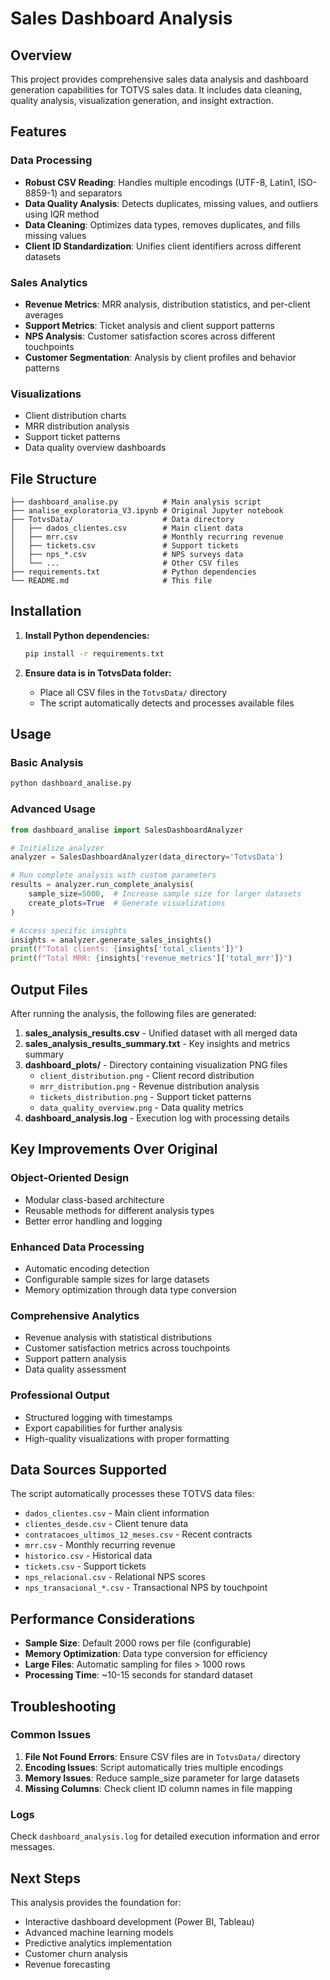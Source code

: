 # Sales Dashboard Analysis

## Overview
This project provides comprehensive sales data analysis and dashboard generation capabilities for TOTVS sales data. It includes data cleaning, quality analysis, visualization generation, and insight extraction.

## Features

### Data Processing
- **Robust CSV Reading**: Handles multiple encodings (UTF-8, Latin1, ISO-8859-1) and separators
- **Data Quality Analysis**: Detects duplicates, missing values, and outliers using IQR method
- **Data Cleaning**: Optimizes data types, removes duplicates, and fills missing values
- **Client ID Standardization**: Unifies client identifiers across different datasets

### Sales Analytics
- **Revenue Metrics**: MRR analysis, distribution statistics, and per-client averages
- **Support Metrics**: Ticket analysis and client support patterns
- **NPS Analysis**: Customer satisfaction scores across different touchpoints
- **Customer Segmentation**: Analysis by client profiles and behavior patterns

### Visualizations
- Client distribution charts
- MRR distribution analysis
- Support ticket patterns
- Data quality overview dashboards

## File Structure

```
├── dashboard_analise.py          # Main analysis script
├── analise_exploratoria_V3.ipynb # Original Jupyter notebook
├── TotvsData/                    # Data directory
│   ├── dados_clientes.csv        # Main client data
│   ├── mrr.csv                   # Monthly recurring revenue
│   ├── tickets.csv               # Support tickets
│   ├── nps_*.csv                 # NPS surveys data
│   └── ...                       # Other CSV files
├── requirements.txt              # Python dependencies
└── README.md                     # This file
```

## Installation

1. **Install Python dependencies:**
   ```bash
   pip install -r requirements.txt
   ```

2. **Ensure data is in TotvsData folder:**
   - Place all CSV files in the `TotvsData/` directory
   - The script automatically detects and processes available files

## Usage

### Basic Analysis
```bash
python dashboard_analise.py
```

### Advanced Usage
```python
from dashboard_analise import SalesDashboardAnalyzer

# Initialize analyzer
analyzer = SalesDashboardAnalyzer(data_directory='TotvsData')

# Run complete analysis with custom parameters
results = analyzer.run_complete_analysis(
    sample_size=5000,  # Increase sample size for larger datasets
    create_plots=True  # Generate visualizations
)

# Access specific insights
insights = analyzer.generate_sales_insights()
print(f"Total clients: {insights['total_clients']}")
print(f"Total MRR: {insights['revenue_metrics']['total_mrr']}")
```

## Output Files

After running the analysis, the following files are generated:

1. **sales_analysis_results.csv** - Unified dataset with all merged data
2. **sales_analysis_results_summary.txt** - Key insights and metrics summary
3. **dashboard_plots/** - Directory containing visualization PNG files
   - `client_distribution.png` - Client record distribution
   - `mrr_distribution.png` - Revenue distribution analysis
   - `tickets_distribution.png` - Support ticket patterns
   - `data_quality_overview.png` - Data quality metrics
4. **dashboard_analysis.log** - Execution log with processing details

## Key Improvements Over Original

### Object-Oriented Design
- Modular class-based architecture
- Reusable methods for different analysis types
- Better error handling and logging

### Enhanced Data Processing
- Automatic encoding detection
- Configurable sample sizes for large datasets
- Memory optimization through data type conversion

### Comprehensive Analytics
- Revenue analysis with statistical distributions
- Customer satisfaction metrics across touchpoints
- Support pattern analysis
- Data quality assessment

### Professional Output
- Structured logging with timestamps
- Export capabilities for further analysis
- High-quality visualizations with proper formatting

## Data Sources Supported

The script automatically processes these TOTVS data files:
- `dados_clientes.csv` - Main client information
- `clientes_desde.csv` - Client tenure data
- `contratacoes_ultimos_12_meses.csv` - Recent contracts
- `mrr.csv` - Monthly recurring revenue
- `historico.csv` - Historical data
- `tickets.csv` - Support tickets
- `nps_relacional.csv` - Relational NPS scores
- `nps_transacional_*.csv` - Transactional NPS by touchpoint

## Performance Considerations

- **Sample Size**: Default 2000 rows per file (configurable)
- **Memory Optimization**: Data type conversion for efficiency
- **Large Files**: Automatic sampling for files > 1000 rows
- **Processing Time**: ~10-15 seconds for standard dataset

## Troubleshooting

### Common Issues

1. **File Not Found Errors**: Ensure CSV files are in `TotvsData/` directory
2. **Encoding Issues**: Script automatically tries multiple encodings
3. **Memory Issues**: Reduce sample_size parameter for large datasets
4. **Missing Columns**: Check client ID column names in file mapping

### Logs
Check `dashboard_analysis.log` for detailed execution information and error messages.

## Next Steps

This analysis provides the foundation for:
- Interactive dashboard development (Power BI, Tableau)
- Advanced machine learning models
- Predictive analytics implementation
- Customer churn analysis
- Revenue forecasting

